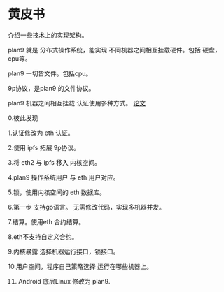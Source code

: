 # 黄皮书

介绍一些技术上的实现架构。

plan9 就是 分布式操作系统，能实现 不同机器之间相互挂载硬件。包括 硬盘，cpu等。

plan9 一切皆文件。包括cpu。

9p协议，是plan9 的文件协议。

plan9 机器之间相互挂载 认证使用多种方式。 [论文](http://doc.cat-v.org/plan_9/4th_edition/papers/auth)

0.彼此发现 

1.认证修改为 eth 认证。

2.使用 ipfs 拓展 9p协议。

3.将 eth2 与 ipfs 移入 内核空间。

4.plan9 操作系统用户 与 eth 用户对应。

5.锁，使用内核空间的 eth 数据库。

6.第一步 支持go语言。 无需修改代码，实现多机器并发。

7.结算。使用eth 合约结算。

8.eth不支持自定义合约。

9.内核暴露 选择机器运行接口，锁接口。

10.用户空间，程序自己策略选择 运行在哪些机器上。

11. Android 底层Linux 修改为 plan9.
